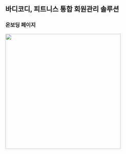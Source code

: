 ## 바디코디, 피트니스 통합 회원관리 솔루션

### 온보딩 페이지
<img width="360px" src="https://user-images.githubusercontent.com/67527360/225224047-cb0ce9ca-600e-4df3-a13d-f03346ee5a87.gif"/>

